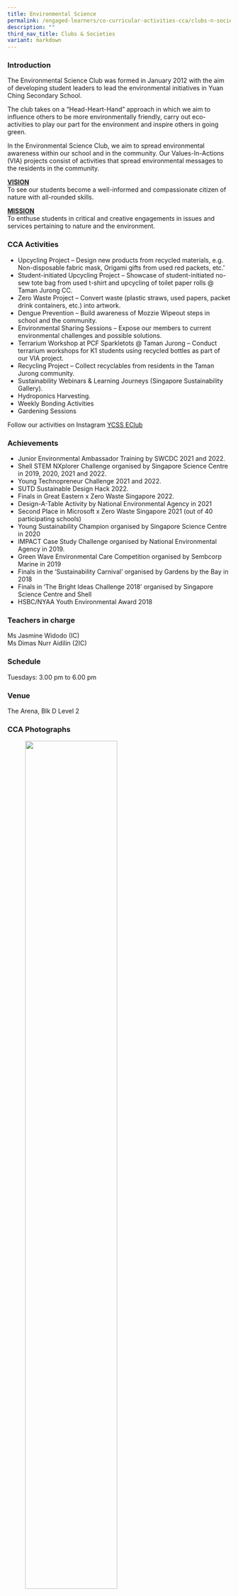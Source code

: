 ```yaml
---
title: Environmental Science
permalink: /engaged-learners/co-curricular-activities-cca/clubs-n-societies/environmental-science/
description: ""
third_nav_title: Clubs & Societies
variant: markdown
---
```

### Introduction

The Environmental Science Club was formed in January 2012 with the aim of developing student leaders to lead the environmental initiatives in Yuan Ching Secondary School.  

The club takes on a “Head-Heart-Hand” approach in which we aim to influence others to be more environmentally friendly, carry out eco-activities to play our part for the environment and inspire others in going green.

In the Environmental Science Club, we aim to spread environmental awareness within our school and in the community. Our Values-In-Actions (VIA) projects consist of activities that spread environmental messages to the residents in the community.

<u><strong> VISION </strong></u><br>
To see our students become a well-informed and compassionate citizen of nature with all-rounded skills.  

<u><strong> MISSION </strong></u><br>
To enthuse students in critical and creative engagements in issues and services pertaining to nature and the environment.

### CCA Activities

*   Upcycling Project – Design new products from recycled materials, e.g. Non-disposable fabric mask, Origami gifts from used red packets, etc.’
*   Student-initiated Upcycling Project – Showcase of student-initiated no-sew tote bag from used t-shirt and upcycling of toilet paper rolls @ Taman Jurong CC.
*   Zero Waste Project – Convert waste (plastic straws, used papers, packet drink containers, etc.) into artwork.
*   Dengue Prevention – Build awareness of Mozzie Wipeout steps in school and the community.
*   Environmental Sharing Sessions – Expose our members to current environmental challenges and possible solutions.
*   Terrarium Workshop at PCF Sparkletots @ Taman Jurong – Conduct terrarium workshops for K1 students using recycled bottles as part of our VIA project.
*   Recycling Project – Collect recyclables from residents in the Taman Jurong community.
*   Sustainability Webinars &amp; Learning Journeys (Singapore Sustainability Gallery).
*   Hydroponics Harvesting.
*   Weekly Bonding Activities
*   Gardening Sessions

Follow our activities on Instagram [YCSS EClub](https://www.instagram.com/ycss.eclub)

### Achievements

*   Junior Environmental Ambassador Training by SWCDC 2021 and 2022.
*   Shell STEM NXplorer Challenge organised by Singapore Science Centre in 2019, 2020, 2021 and 2022. 
*   Young Technopreneur Challenge 2021 and 2022.
*   SUTD Sustainable Design Hack 2022.
*   Finals in Great Eastern x Zero Waste Singapore 2022.
*   Design-A-Table Activity by National Environmental Agency in 2021
*   Second Place in Microsoft x Zero Waste Singapore 2021 (out of 40 participating schools)
*   Young Sustainability Champion organised by Singapore Science Centre in 2020
*   IMPACT Case Study Challenge organised by National Environmental Agency in 2019.
*   Green Wave Environmental Care Competition organised by Sembcorp Marine in 2019
*   Finals in the ‘Sustainability Carnival’ organised by Gardens by the Bay in 2018
*   Finals in ‘The Bright Ideas Challenge 2018’ organised by Singapore Science Centre and Shell
*   HSBC/NYAA Youth Environmental Award 2018

### Teachers in charge

Ms Jasmine Widodo (IC)<br>
Ms Dimas Nurr Aidilin (2IC)

### Schedule

Tuesdays: 3.00 pm to 6.00 pm

### Venue

The Arena, Blk D Level 2


### CCA Photographs

<figure>
<img src="/images/Esclub.jpg" style="width:70%">
<figcaption> [ESClub] Dengue Prevention Outreach to Taman Jurong residents </figcaption>
</figure>

<figure>
<img src="/images/Environmental%20Science-1.jpg" style="width:70%">
<figcaption> [ESClub] Presenting environmental issues to fellow club members during our weekly Environmental Sharing Sessions. </figcaption>
</figure>

<figure>
<img src="/images/Environmental%20Science-2.jpg" style="width:70%">
<figcaption> [ESClub] Upcycling used red-packets into origami as part of Chinese New Year Celebration. </figcaption>
</figure>

<figure>
<img src="/images/Guiding%20fellow%20environmental%20advocates%20in%20growing%20microgreens%20to%20promote%20food%20sustainability.png">
<figcaption> [ESClub] Guiding fellow environmental advocates in growing microgreens to promote food sustainability </figcaption>
</figure>

<figure>
<img src="/images/Environmental%20Science-3.jpg">

<figcaption>[ESClub] Working hand in hand to care for the plants in our school gardens. </figcaption>
</figure>

<figure>
<img src="/images/hydroponics%20system.png" style="width:70%">
<figcaption> [ESClub] Working hand in hand to care for the plants in our hydroponics system </figcaption>
</figure>

<figure>
<img src="/images/Environmental%20Science-4.jpg">
<figcaption> [ESClub] Discussing the NEXUS problem during one of the workshop sessions in the Shell NXPlorers competition. </figcaption>
</figure>

<figure>
<img src="/images/Environmental%20Science-5.jpg">
<figcaption> [ESClub] Converting waste materials, including plastic straws, used papers, and packet drink containers into Zero Waste artwork. </figcaption>
</figure>

<figure>
<img src="/images/Environmental%20Science.jpg">
<figcaption> [ESClub] Strengthening the relationship among club members during our weekly bonding sessions.</figcaption>
</figure>